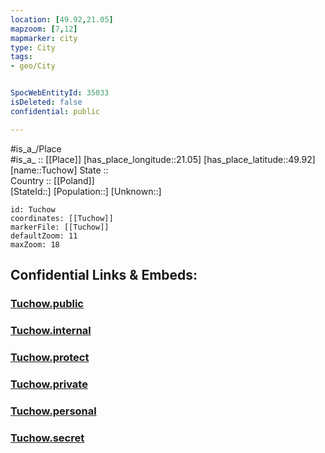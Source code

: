 ```yaml
---
location: [49.92,21.05] 
mapzoom: [7,12] 
mapmarker: city 
type: City
tags:
- geo/City


SpocWebEntityId: 35033
isDeleted: false
confidential: public

---
```

#is_a_/Place  
#is_a_ :: [[Place]] 
[has_place_longitude::21.05] 
[has_place_latitude::49.92] 
[name::Tuchow] 
State ::  
Country :: [[Poland]]  
[StateId::] 
[Population::] 
[Unknown::] 


```leaflet
id: Tuchow
coordinates: [[Tuchow]] 
markerFile: [[Tuchow]] 
defaultZoom: 11 
maxZoom: 18
```


## Confidential Links & Embeds: 

### [Tuchow.public](/_public/\Earth\Continent\Europe\Europe~East\Poland\Provinces~Poland\Lesser_Poland\CityTuchow.public.md) 

### [Tuchow.internal](/_internal/\Earth\Continent\Europe\Europe~East\Poland\Provinces~Poland\Lesser_Poland\CityTuchow.internal.md) 

### [Tuchow.protect](/_protect/\Earth\Continent\Europe\Europe~East\Poland\Provinces~Poland\Lesser_Poland\CityTuchow.protect.md) 

### [Tuchow.private](/_private/\Earth\Continent\Europe\Europe~East\Poland\Provinces~Poland\Lesser_Poland\CityTuchow.private.md) 

### [Tuchow.personal](/_personal/\Earth\Continent\Europe\Europe~East\Poland\Provinces~Poland\Lesser_Poland\CityTuchow.personal.md) 

### [Tuchow.secret](/_secret/\Earth\Continent\Europe\Europe~East\Poland\Provinces~Poland\Lesser_Poland\CityTuchow.secret.md)

